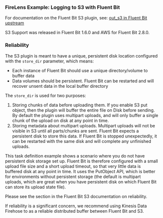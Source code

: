 ### FireLens Example: Logging to S3 with Fluent Bit

For documentation on the Fluent Bit S3 plugin, see: [out_s3 in Fluent Bit upstream](https://docs.fluentbit.io/manual/pipeline/outputs/s3)

S3 Support was released in Fluent Bit 1.6.0 and AWS for Fluent Bit 2.8.0.

### Reliability

The S3 plugin is meant to have a unique, persistent disk location configured with the `store_dir` parameter, which means:
- Each instance of Fluent Bit should use a unique directory/volume to buffer data
- Data volumes should be persistent. Fluent Bit can be restarted and will recover unsent data in the local buffer directory

The `store_dir` is used for two purposes:
1. Storing chunks of data before uploading them. If you enable S3 put object, then the plugin will buffer the entire file on Disk before sending. By default the plugin uses multipart uploads, and will only buffer a single chunk of the upload on disk at any point in time.
2. Storing metadata about multipart uploads. Multipart uploads will not be visible in S3 until all parts/chunks are sent. Fluent Bit expects a persistent disk to store this data. If Fluent Bit is stopped unexpectedly, it can be restarted with the same disk and will complete any unfinished uploads.

This task definition example shows a scenario where you do not have persistent disk storage set up. Fluent Bit is therefore configured with a small upload file size and a short upload timeout, so that very little data is buffered disk at any point in time. It uses the PutObject API, which is better for environments without persistent storage (the default is multipart uploads, which are great when you have persistent disk on which Fluent Bit can store its upload state file).

Please see the section in the Fluent Bit S3 documentation on reliability.

If reliability is a significant concern, we recommend using Kinesis Data Firehose to as a reliable distributed buffer between Fluent Bit and S3.
